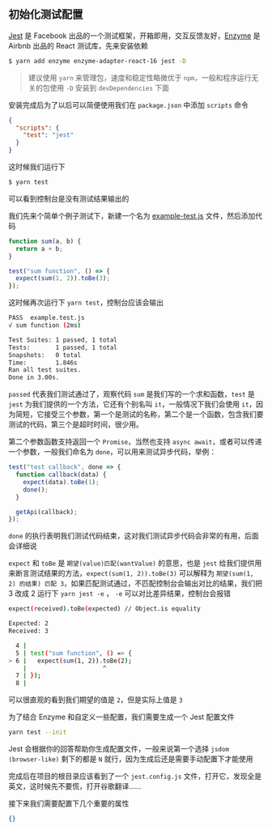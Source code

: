 ## 初始化测试配置

[Jest](https://github.com/facebook/jest) 是 Facebook 出品的一个测试框架，开箱即用，交互反馈友好，[Enzyme](https://github.com/airbnb/enzyme) 是 Airbnb 出品的 React 测试库，先来安装依赖

```bash
$ yarn add enzyme enzyme-adapter-react-16 jest -D
```

> 建议使用 `yarn` 来管理包，速度和稳定性略微优于 `npm`，一般和程序运行无关的包使用 `-D` 安装到 `devDependencies` 下面

安装完成后为了以后可以简便使用我们在 `package.json` 中添加 `scripts` 命令

```json
{
  "scripts": {
    "test": "jest"
  }
}
```

这时候我们运行下

```bash
$ yarn test
```

可以看到控制台是没有测试结果输出的

我们先来个简单个例子测试下，新建一个名为 [example-test.js](examples\start-configs\example.test.js) 文件，然后添加代码

```js
function sum(a, b) {
  return a + b;
}

test("sum function", () => {
  expect(sum(1, 2)).toBe(3);
});
```

这时候再次运行下 `yarn test`，控制台应该会输出

```bash
PASS  example.test.js
√ sum function (2ms)

Test Suites: 1 passed, 1 total
Tests:       1 passed, 1 total
Snapshots:   0 total
Time:        1.846s
Ran all test suites.
Done in 3.00s.
```

`passed` 代表我们测试通过了，观察代码 `sum` 是我们写的一个求和函数，`test` 是 `jest` 为我们提供的一个方法，它还有个别名叫 `it`，一般情况下我们会使用 `it`，因为简短，它接受三个参数，第一个是测试的名称，第二个是一个函数，包含我们要测试的代码，第三个是超时时间，很少用。

第二个参数函数支持返回一个 `Promise`，当然也支持 `async await`，或者可以传递一个参数，一般我们命名为 `done`，可以用来测试异步代码，举例：

```js
test("test callback", done => {
  function callback(data) {
    expect(data).toBe(1);
    done();
  }

  getApi(callback);
});
```

`done` 的执行表明我们测试代码结束，这对我们测试异步代码会非常的有用，后面会详细说

`expect` 和 `toBe` 是 `期望(value)匹配(wantValue)` 的意思，也是 `jest` 给我们提供用来断言测试结果的方法，`expect(sum(1, 2)).toBe(3)` 可以解释为 `期望(sum(1, 2) 的结果) 匹配 3`，如果匹配测试通过，不匹配控制台会输出对比的结果，我们把 3 改成 2 运行下 `yarn jest -e` ， `-e` 可以对比差异结果，控制台会报错

```bash
expect(received).toBe(expected) // Object.is equality

Expected: 2
Received: 3

  4 |
  5 | test("sum function", () => {
> 6 |   expect(sum(1, 2)).toBe(2);
    |                     ^
  7 | });
  8 |
```

可以很直观的看到我们期望的值是 `2`，但是实际上值是 `3`

为了结合 Enzyme 和自定义一些配置，我们需要生成一个 Jest 配置文件

```bash
yarn test --init
```

Jest 会根据你的回答帮助你生成配置文件，一般来说第一个选择 `jsdom (browser-like)` 剩下的都是 `N` 就行，因为生成后还是需要手动配置下才能使用

完成后在项目的根目录应该看到了一个 `jest.config.js` 文件，打开它，发现全是英文，这时候先不要慌，打开谷歌翻译……

接下来我们需要配置下几个重要的属性

```json
{}
```
